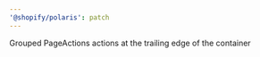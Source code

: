 ```yaml
---
'@shopify/polaris': patch
---
```


Grouped PageActions actions at the trailing edge of the container
